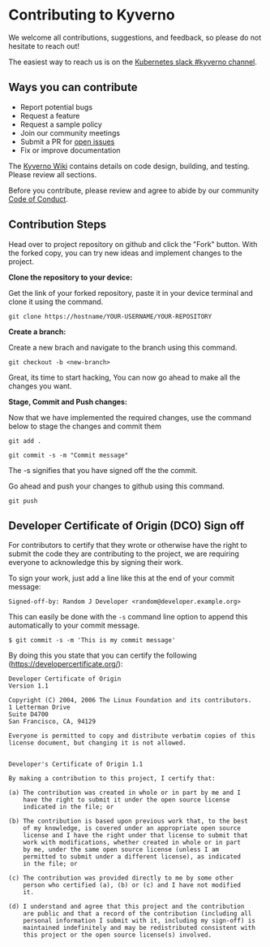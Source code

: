 # Contributing to Kyverno

We welcome all contributions, suggestions, and feedback, so please do not hesitate to reach out!

The easiest way to reach us is on the [Kubernetes slack #kyverno channel](https://app.slack.com/client/T09NY5SBT/CLGR9BJU9). 

## Ways you can contribute
- Report potential bugs
- Request a feature
- Request a sample policy
- Join our community meetings
- Submit a PR for [open issues](https://github.com/kyverno/kyverno/issues?q=is%3Aissue+is%3Aopen+label%3A%22good+first+issue%22)
- Fix or improve documentation

The [Kyverno Wiki](https://github.com/kyverno/kyverno/wiki) contains details on code design, building, and testing. Please review all sections.

Before you contribute, please review and agree to abide by our community [Code of Conduct](/CODE_OF_CONDUCT.md).

## Contribution Steps
Head over to project repository on github and click the "Fork" button. With the forked copy, you can try new ideas and implement changes to the project.

**Clone the repository to your device:**

Get the link of your forked repository, paste it in your device terminal and clone it using the command.

```git clone https://hostname/YOUR-USERNAME/YOUR-REPOSITORY```

 **Create a branch:** 

 Create a new brach and navigate to the branch using this command.

 ```git checkout -b <new-branch>```

 Great, its time to start hacking, You can now go ahead to make all the changes you want.


 **Stage, Commit and Push changes:**

 Now that we have implemented the required changes, use the command below to stage the changes and commit them

 ```git add .```

 ```git commit -s -m "Commit message"```

 The -s signifies that you have signed off the the commit.

 Go ahead and push your changes to github using this command.
 
 ``` git push ```
 
## Developer Certificate of Origin (DCO) Sign off

For contributors to certify that they wrote or otherwise have the right to submit the code they are contributing to the project, we are requiring everyone to acknowledge this by signing their work.

To sign your work, just add a line like this at the end of your commit message:

```
Signed-off-by: Random J Developer <random@developer.example.org>
```

This can easily be done with the `-s` command line option to append this automatically to your commit message.
```
$ git commit -s -m 'This is my commit message'
```

By doing this you state that you can certify the following (https://developercertificate.org/):
```
Developer Certificate of Origin
Version 1.1

Copyright (C) 2004, 2006 The Linux Foundation and its contributors.
1 Letterman Drive
Suite D4700
San Francisco, CA, 94129

Everyone is permitted to copy and distribute verbatim copies of this
license document, but changing it is not allowed.


Developer's Certificate of Origin 1.1

By making a contribution to this project, I certify that:

(a) The contribution was created in whole or in part by me and I
    have the right to submit it under the open source license
    indicated in the file; or

(b) The contribution is based upon previous work that, to the best
    of my knowledge, is covered under an appropriate open source
    license and I have the right under that license to submit that
    work with modifications, whether created in whole or in part
    by me, under the same open source license (unless I am
    permitted to submit under a different license), as indicated
    in the file; or

(c) The contribution was provided directly to me by some other
    person who certified (a), (b) or (c) and I have not modified
    it.

(d) I understand and agree that this project and the contribution
    are public and that a record of the contribution (including all
    personal information I submit with it, including my sign-off) is
    maintained indefinitely and may be redistributed consistent with
    this project or the open source license(s) involved.
```